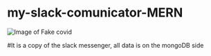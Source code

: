# my-slack-comunicator-MERN

![Image of Fake covid](https://a.slack-edge.com/80588/marketing/img/media-kit/img-logos.png)

#It is a copy of the slack messenger, all data is on the mongoDB side
